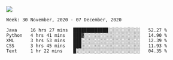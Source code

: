 <!--
**Mat2ja/Mat2ja** is a ✨ _special_ ✨ repository because its `README.md` (this file) appears on your GitHub profile.

Here are some ideas to get you started:

- 🔭 I’m currently working on ...
- 🌱 I’m currently learning ...
- 👯 I’m looking to collaborate on ...
- 🤔 I’m looking for help with ...
- 💬 Ask me about ...
- 📫 How to reach me: ...
- 😄 Pronouns: ...
- ⚡ Fun fact: ...
-->

<img src='https://media.giphy.com/media/xT9IgG50Fb7Mi0prBC/giphy.gif'>

<!--START_SECTION:waka-->
```text
Week: 30 November, 2020 - 07 December, 2020

Java     16 hrs 27 mins  █████████████░░░░░░░░░░░░   52.27 % 
Python   4 hrs 41 mins   ███▓░░░░░░░░░░░░░░░░░░░░░   14.90 % 
XML      3 hrs 53 mins   ███░░░░░░░░░░░░░░░░░░░░░░   12.39 % 
CSS      3 hrs 45 mins   ███░░░░░░░░░░░░░░░░░░░░░░   11.93 % 
Text     1 hr 22 mins    █░░░░░░░░░░░░░░░░░░░░░░░░   04.35 % 
```
<!--END_SECTION:waka-->
